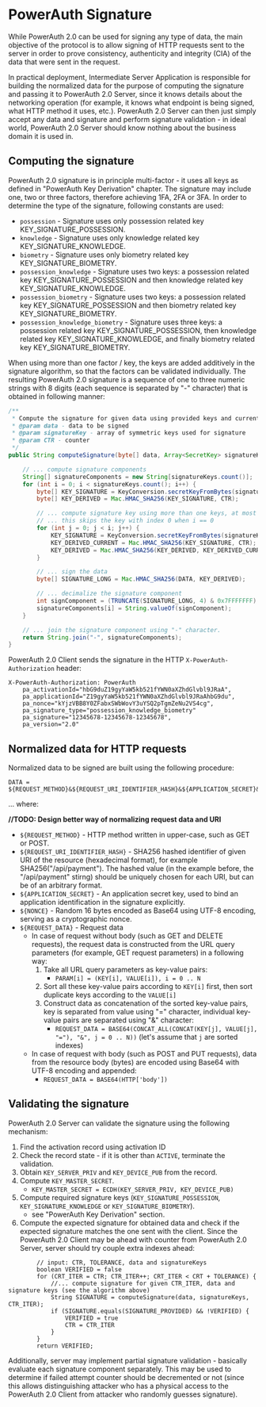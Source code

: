 # PowerAuth Signature

While PowerAuth 2.0 can be used for signing any type of data, the main objective of the protocol is to allow signing of HTTP requests sent to the server in order to prove consistency, authenticity and integrity (CIA) of the data that were sent in the request.

In practical deployment, Intermediate Server Application is responsible for building the normalized data for the purpose of computing the signature and passing it to PowerAuth 2.0 Server, since it knows details about the networking operation (for example, it knows what endpoint is being signed, what HTTP method it uses, etc.). PowerAuth 2.0 Server can then just simply accept any data and signature and perform signature validation - in ideal world, PowerAuth 2.0 Server should know nothing about the business domain it is used in.

## Computing the signature

PowerAuth 2.0 signature is in principle multi-factor - it uses all keys as defined in "PowerAuth Key Derivation" chapter. The signature may include one, two or three factors, therefore achieving 1FA, 2FA or 3FA. In order to determine the type of the signature, following constants are used:

- `possession` - Signature uses only possession related key KEY_SIGNATURE_POSSESSION.
- `knowledge` - Signature uses only knowledge related key KEY_SIGNATURE_KNOWLEDGE.
- `biometry` - Signature uses only biometry related key KEY_SIGNATURE_BIOMETRY.
- `possession_knowledge` - Signature uses two keys: a possession related key KEY_SIGNATURE_POSSESSION and then knowledge related key KEY_SIGNATURE_KNOWLEDGE.
- `possession_biometry` - Signature uses two keys: a possession related key KEY_SIGNATURE_POSSESSION and then biometry related key KEY_SIGNATURE_BIOMETRY.
- `possession_knowledge_biometry` - Signature uses three keys: a possession related key KEY_SIGNATURE_POSSESSION, then knowledge related key KEY_SIGNATURE_KNOWLEDGE, and finally biometry related key KEY_SIGNATURE_BIOMETRY.

When using more than one factor / key, the keys are added additively in the signature algorithm, so that the factors can be validated individually. The resulting PowerAuth 2.0 signature is a sequence of one to three numeric strings with 8 digits (each sequence is separated by "-" character) that is obtained in following manner:

```java
/**
 * Compute the signature for given data using provided keys and current counter.
 * @param data - data to be signed
 * @param signatureKey - array of symmetric keys used for signature
 * @param CTR - counter
 */
public String computeSignature(byte[] data, Array<SecretKey> signatureKeys, int CTR) {

	// ... compute signature components
	String[] signatureComponents = new String[signatureKeys.count()];
	for (int i = 0; i < signatureKeys.count(); i++) {
		byte[] KEY_SIGNATURE = KeyConversion.secretKeyFromBytes(signatureKey.get(0));
		byte[] KEY_DERIVED = Mac.HMAC_SHA256(KEY_SIGNATURE, CTR);

		// ... compute signature key using more than one keys, at most 2 extra keys
		// ... this skips the key with index 0 when i == 0
		for (int j = 0; j < i; j++) {
			KEY_SIGNATURE = KeyConversion.secretKeyFromBytes(signatureKey.get(j + 1));
			KEY_DERIVED_CURRENT = Mac.HMAC_SHA256(KEY_SIGNATURE, CTR);
			KEY_DERIVED = Mac.HMAC_SHA256(KEY_DERIVED, KEY_DERIVED_CURRENT);
		}

		// ... sign the data
		byte[] SIGNATURE_LONG = Mac.HMAC_SHA256(DATA, KEY_DERIVED);

		// ... decimalize the signature component
		int signComponent = (TRUNCATE(SIGNATURE_LONG, 4) & 0x7FFFFFFF) % Math.pow(10,8);
		signatureComponents[i] = String.valueOf(signComponent);
	}

	// ... join the signature component using "-" character.
	return String.join("-", signatureComponents);
}
```

PowerAuth 2.0 Client sends the signature in the HTTP `X-PowerAuth-Authorization` header:

```http
X-PowerAuth-Authorization: PowerAuth
	pa_activationId="hbG9duZ19gyYaW5kb521fYWN0aXZhdGlvbl9JRaA",
	pa_applicationId="Z19gyYaW5kb521fYWN0aXZhdGlvbl9JRaAhbG9du",
	pa_nonce="kYjzVBB8Y0ZFabxSWbWovY3uYSQ2pTgmZeNu2VS4cg",
	pa_signature_type="possession_knowledge_biometry"
	pa_signature="12345678-12345678-12345678",
	pa_version="2.0"
```
## Normalized data for HTTP requests

Normalized data to be signed are built using the following procedure:

```
DATA = ${REQUEST_METHOD}&${REQUEST_URI_IDENTIFIER_HASH}&${APPLICATION_SECRET}&${NONCE}&${REQUEST_DATA}
```

... where:

**//TODO: Design better way of normalizing request data and URI**

- `${REQUEST_METHOD}` - HTTP method written in upper-case, such as GET or POST.
- `${REQUEST_URI_IDENTIFIER_HASH}` - SHA256 hashed identifier of given URI of the resource (hexadecimal format), for example SHA256("/api/payment"). The hashed value (in the example before, the "/api/payment" stirng) should be uniquely chosen for each URI, but can be of an arbitrary format.
- `${APPLICATION_SECRET}` - An application secret key, used to bind an application identification in the signature explicitly.
- `${NONCE}` - Random 16 bytes encoded as Base64 using UTF-8 encoding, serving as a cryptographic nonce.
- `${REQUEST_DATA}` - Request data
	- In case of request without body (such as GET and DELETE requests), the request data is constructed from the URL query parameters (for example, GET request parameters) in a following way:
		1. Take all URL query parameters as key-value pairs:
			- `PARAM[i] = (KEY[i], VALUE[i]), i = 0 .. N`
		1. Sort all these key-value pairs according to `KEY[i]` first, then sort duplicate keys according to the `VALUE[i]`
		1. Construct data as concatenation of the sorted key-value pairs, key is separated from value using "=" character, individual key-value pairs are separated using "&" character:
			- `REQUEST_DATA = BASE64(CONCAT_ALL(CONCAT(KEY[j], VALUE[j], "="), "&", j = 0 .. N))` (let's assume that `j` are sorted indexes)
	- In case of request with body (such as POST and PUT requests), data from the resource body (bytes) are encoded using Base64 with UTF-8 encoding and appended:
		- `REQUEST_DATA = BASE64(HTTP['body'])`

## Validating the signature

PowerAuth 2.0 Server can validate the signature using the following mechanism:

1. Find the activation record using activation ID
1. Check the record state - if it is other than `ACTIVE`, terminate the validation.
1. Obtain `KEY_SERVER_PRIV` and `KEY_DEVICE_PUB` from the record.
1. Compute `KEY_MASTER_SECRET`.
	- `KEY_MASTER_SECRET = ECDH(KEY_SERVER_PRIV, KEY_DEVICE_PUB)`
1. Compute required signature keys (`KEY_SIGNATURE_POSSESSION`, `KEY_SIGNATURE_KNOWLEDGE` or `KEY_SIGNATURE_BIOMETRY`).
	- see "PowerAuth Key Derivation" section.
1. Compute the expected signature for obtained data and check if the expected signature matches the one sent with the client. Since the PowerAuth 2.0 Client may be ahead with counter from PowerAuth 2.0 Server, server should try couple extra indexes ahead:

```
		// input: CTR, TOLERANCE, data and signatureKeys
		boolean VERIFIED = false
		for (CRT_ITER = CTR; CTR_ITER++; CRT_ITER < CRT + TOLERANCE) {
			//... compute signature for given CTR_ITER, data and signature keys (see the algorithm above)
			String SIGNATURE = computeSignature(data, signatureKeys, CTR_ITER);
			if (SIGNATURE.equals(SIGNATURE_PROVIDED) && !VERIFIED) {
				VERIFIED = true
				CTR = CTR_ITER
			}
		}
		return VERIFIED;
```

Additionally, server may implement partial signature validation - basically evaluate each signature component separately. This may be used to determine if failed attempt counter should be decremented or not (since this allows distinguishing attacker who has a physical access to the PowerAuth 2.0 Client from attacker who randomly guesses signature).
